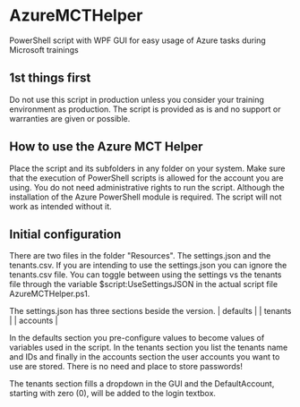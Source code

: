 # AzureMCTHelper

PowerShell script with WPF GUI for easy usage of Azure tasks during Microsoft trainings

## 1st things first

Do not use this script in production unless you consider your training environment as production.
The script is provided as is and no support or warranties are given or possible.

## How to use the Azure MCT Helper

Place the script and its subfolders in any folder on your system. Make sure that the execution of PowerShell scripts is allowed for the account you are using. You do not need administrative rights to run the script. Although the installation of the Azure PowerShell module is required. The script will not work as intended without it.

## Initial configuration

There are two files in the folder "Resources". The settings.json and the tenants.csv. If you are intending to use the settings.json you can ignore the tenants.csv file. You can toggle between using the settings vs the tenants file through the variable $script:UseSettingsJSON in the actual script file AzureMCTHelper.ps1.

The settings.json has three sections beside the version.
| defaults |
| tenants  |
| accounts |

In the defaults section you pre-configure values to become values of variables used in the script.
In the tenants section you list the tenants name and IDs and finally in the accounts section the user accounts you want to use are stored.
There is no need and place to store passwords!

The tenants section fills a dropdown in the GUI and the DefaultAccount, starting with zero (0), will be added to the login textbox.

 